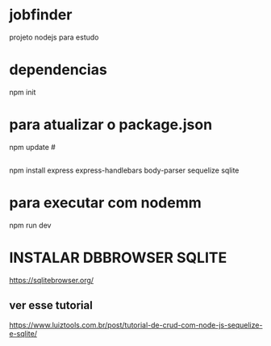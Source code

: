 # jobfinder

projeto nodejs para estudo

# dependencias

npm init

# para atualizar o package.json

npm update #

##

npm install express express-handlebars body-parser sequelize sqlite

# para executar com nodemm

npm run dev

# INSTALAR DBBROWSER SQLITE

https://sqlitebrowser.org/

## ver esse tutorial

https://www.luiztools.com.br/post/tutorial-de-crud-com-node-js-sequelize-e-sqlite/
